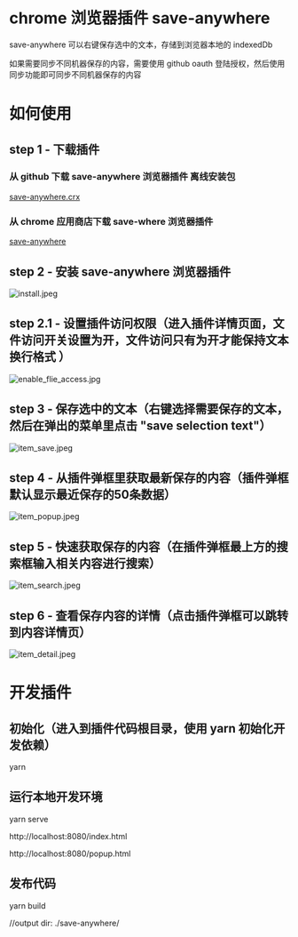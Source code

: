 # chrome 浏览器插件 save-anywhere

save-anywhere 可以右键保存选中的文本，存储到浏览器本地的 indexedDb

如果需要同步不同机器保存的内容，需要使用 github oauth 登陆授权，然后使用同步功能即可同步不同机器保存的内容 

# 如何使用

## step 1 - 下载插件

### 从 github 下载 save-anywhere 浏览器插件 离线安装包

[save-anywhere.crx](https://raw.githubusercontent.com/hnjd-fe/chrome-plugin-save-anywhere/master/dist/pkmhmadaamenokoblegahibppfoeilap.crx)

### 从 chrome 应用商店下载 save-where 浏览器插件

[save-anywhere](https://chrome.google.com/webstore/detail/save-anywhere/pkmhmadaamenokoblegahibppfoeilap?hl=zh-CN)

## step 2 - 安装 save-anywhere 浏览器插件

![install.jpeg](./static/install.jpeg)

## step 2.1 - 设置插件访问权限（进入插件详情页面，文件访问开关设置为开，文件访问只有为开才能保持文本换行格式 ）

![enable_flie_access.jpg](./static/enable_flie_access.jpg)

## step 3 - 保存选中的文本（右键选择需要保存的文本，然后在弹出的菜单里点击 "save selection text"）

![item_save.jpeg](./static/item_save.jpeg)

## step 4 - 从插件弹框里获取最新保存的内容（插件弹框默认显示最近保存的50条数据）

![item_popup.jpeg](./static/item_popup.jpeg)

## step 5 - 快速获取保存的内容（在插件弹框最上方的搜索框输入相关内容进行搜索）

![item_search.jpeg](./static/item_search.jpeg)

## step 6 - 查看保存内容的详情（点击插件弹框可以跳转到内容详情页）

![item_detail.jpeg](./static/item_detail.jpeg)

# 开发插件 

## 初始化（进入到插件代码根目录，使用 yarn 初始化开发依赖）
  yarn
  
## 运行本地开发环境
  yarn serve 
  
  http://localhost:8080/index.html
  
  http://localhost:8080/popup.html
  
## 发布代码
  yarn build 
  
  //output dir: ./save-anywhere/
